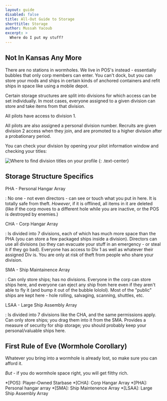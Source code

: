 ```yaml
---
layout: guide
disabled: false
title: All-Out Guide to Storage
shorttitle: Storage
author: Mussah Yacoub
excerpt: >
  Where do I put my stuff?
---
```


## Not In Kansas Any More

There are no stations in wormholes.  We live in POS's instead -
essentially bubbles that only corp members can enter.  You can't dock, but you
can store your mods and ships in certain kinds of anchored containers and refit
ships in space like using a mobile depot.

Certain storage structures are split into divisions for which access can be set
individually. In most cases, everyone assigned to a given division can store
and take items from that division.

All pilots have access to division 1.

All pilots are also assigned a personal division number. Recruits are given
division 2 access when they join, and are promoted to a higher division after a
probationary period.

You can check your division by opening your pilot information window and
checking your titles:

![Where to find division titles on your profile]({{site.baseurl}}/img/division.png)
{: .text-center}

## Storage Structure Specifics

PHA - Personal Hangar Array

: No one - not even directors - can see or touch what you put in here.  It is
totally safe from theft.  *However*, if it is offlined, all items in it are
deleted (like if the corp moves to a different hole while you are inactive, or
the POS is destroyed by enemies.)

CHA - Corp Hangar Array

: Is divided into 7 divisions, each of which has much more space than the PHA
(you can store a few packaged ships inside a division). Directors can use all
divisions (so they can evacuate your stuff in an emergency - or steal it if
they go bad). Everyone has access to Div 1 as well as whatever their assigned
Div is. You are only at risk of theft from people who share your division.


SMA - Ship Maintainence Array

: Can only store ships; has no divisions.  Everyone in the corp can store ships
here, and everyone can eject any ship from here even if they aren't able to fly
it (and bump it out of the bubble lololol).  Most of the "public" ships are
kept here - hole rolling, salvaging, scanning, shuttles, etc.

LSAA - Large Ship Assembly Array

: Is divided into 7 divisions like the CHA, and the same permissions apply. Can
only store ships; you drag them into it from the SMA.  Provides a measure of
security for ship storage; you should probably keep your personal/valuable
ships here.

## First Rule of Eve (Wormhole Corollary)

Whatever you bring into a wormhole is already lost, so make sure you can afford
it.

*But* - if you do wormhole space right, you will get filthy rich.


*[POS]: Player-Owned Starbase
*[CHA]: Corp Hangar Array
*[PHA]: Personal hangar array
*[SMA]: Ship Maintenence Array
*[LSAA]: Large Ship Assembly Array